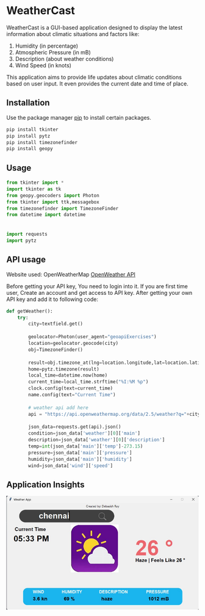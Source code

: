# WeatherCast

WeatherCast is a GUI-based application designed to display the latest information about climatic situations and factors like:

1. Humidity (in percentage)
2. Atmospheric Pressure (in mB)
3. Description (about weather conditions)
4. Wind Speed (in knots)

This application aims to provide life updates about climatic conditions based on user input. It even provides the current date and time of place.

## Installation

Use the package manager [pip](https://pip.pypa.io/en/stable/) to install certain packages.

```bash
pip install tkinter
pip install pytz
pip install timezonefinder
pip install geopy

```

## Usage

```python
from tkinter import *
import tkinter as tk
from geopy.geocoders import Photon
from tkinter import ttk,messagebox
from timezonefinder import TimezoneFinder
from datetime import datetime


import requests
import pytz
```

## API usage

Website used: OpenWeatherMap
[OpenWeather API](https://openweathermap.org/)



Before getting your API key, You need to login into it. If you are first time user, Create an account and get access to API key.
After getting your own API key and add it to following code:
``` python
def getWeather():
    try:
        city=textfield.get()

        geolocator=Photon(user_agent="geoapiExercises")
        location=geolocator.geocode(city)
        obj=TimezoneFinder()
    
        result=obj.timezone_at(lng=location.longitude,lat=location.latitude)
        home=pytz.timezone(result)
        local_time=datetime.now(home)
        current_time=local_time.strftime("%I:%M %p")
        clock.config(text=current_time)
        name.config(text="Current Time")

        # weather api add here
        api = "https://api.openweathermap.org/data/2.5/weather?q="+city+"&appid=_____________________________"

        json_data=requests.get(api).json()
        condition=json_data['weather'][0]['main']
        description=json_data['weather'][0]['description']
        temp=int(json_data['main']['temp']-273.15)
        pressure=json_data['main']['pressure']
        humidity=json_data['main']['humidity']
        wind=json_data['wind']['speed']


```



## Application Insights

![Preview 1](images/preview1.jpg)

